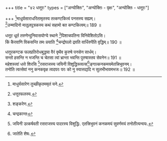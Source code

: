 +++
title = "४२ धत्तूरः"
types = ["अन्योक्तिः", "अन्योक्तिः - वृक्षः", "अन्योक्तिः - धत्तूरः"]

+++
[^5]माधुर्यसाराधरितामृतस्य तत्कण्टकित्वं पनसस्य सह्यम्।  
[^6]उन्मादिनो मातुलपुत्रकस्य कथं सहामो बत कण्टकित्वम्॥ 189 ॥  
  
[^5]: माधुर्यसारेण तुच्छीकृतममृतं यने.

[^6]: धत्तूरफलस्य.

धत्तूर धूर्त तरुणेन्दुनिवासयोग्ये स्थाने [^7]पिशाचपतिना विनिवेशितोऽसि।  
किं कैरवाणि विकसन्ति तमः प्रयाति [^8]चन्द्रोपलो द्रवति वार्धिरुपैति वृद्धिम्॥ 190 ॥  
  
[^7]: शङ्करेण.

[^8]: चन्द्रकान्तः

धत्तूरकण्टक फलप्रतिरोधबुद्ध्या वैरं वृथैव कुरुषे पनसेन सार्धम्।  
सन्तो हसन्ति न भजन्ति च चेतसा त्वां भ्रान्ता भवन्ति पुरुषास्तव सेवनेन॥ 191 ॥  
महेशस्त्वां धत्ते शिरसि [^1]रसराजस्य जयिनी विशुद्धिस्त्वत्स[^2]ङ्गात्कनकमयमेतत्त्रिभुवनम्।  
तनोति त्वत्सेवां ननु कनकवृक्ष त्वदपरः परः को नु स्यात्तद्यदि न सुलभीभावमभजः॥ 192 ॥  
  
[^1]: जयिनी उत्कर्षवती रसराजस्य पादरस्य विशुद्धिः. एतत्त्रिभुवनं कनकमयं सुवर्णमयं तनोतीत्यन्वयः.

[^2]: जातेति शेषः.
